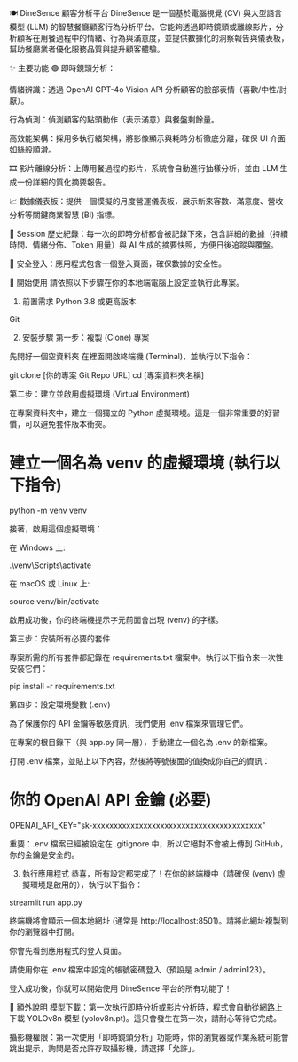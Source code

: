 🍽️ DineSence 顧客分析平台
DineSence 是一個基於電腦視覺 (CV) 與大型語言模型 (LLM) 的智慧餐廳顧客行為分析平台。它能夠透過即時鏡頭或離線影片，分析顧客在用餐過程中的情緒、行為與滿意度，並提供數據化的洞察報告與儀表板，幫助餐廳業者優化服務品質與提升顧客體驗。

✨ 主要功能
🟢 即時鏡頭分析：

情緒辨識：透過 OpenAI GPT-4o Vision API 分析顧客的臉部表情（喜歡/中性/討厭）。

行為偵測：偵測顧客的點頭動作（表示滿意）與餐盤剩餘量。

高效能架構：採用多執行緒架構，將影像顯示與耗時分析徹底分離，確保 UI 介面如絲般順滑。

🎞️ 影片離線分析：上傳用餐過程的影片，系統會自動進行抽樣分析，並由 LLM 生成一份詳細的質化摘要報告。

📈 數據儀表板：提供一個模擬的月度營運儀表板，展示新來客數、滿意度、營收分析等關鍵商業智慧 (BI) 指標。

📜 Session 歷史紀錄：每一次的即時分析都會被記錄下來，包含詳細的數據（持續時間、情緒分佈、Token 用量）與 AI 生成的摘要快照，方便日後追蹤與覆盤。

🔐 安全登入：應用程式包含一個登入頁面，確保數據的安全性。

🚀 開始使用
請依照以下步驟在你的本地端電腦上設定並執行此專案。

1. 前置需求
Python 3.8 或更高版本

Git

2. 安裝步驟
第一步：複製 (Clone) 專案

先開好一個空資料夾 在裡面開啟終端機 (Terminal)，並執行以下指令：

git clone [你的專案 Git Repo URL]
cd [專案資料夾名稱]

第二步：建立並啟用虛擬環境 (Virtual Environment)

在專案資料夾中，建立一個獨立的 Python 虛擬環境。這是一個非常重要的好習慣，可以避免套件版本衝突。

# 建立一個名為 venv 的虛擬環境 (執行以下指令)
python -m venv venv

接著，啟用這個虛擬環境：

在 Windows 上:

.\venv\Scripts\activate

在 macOS 或 Linux 上:

source venv/bin/activate

啟用成功後，你的終端機提示字元前面會出現 (venv) 的字樣。

第三步：安裝所有必要的套件

專案所需的所有套件都記錄在 requirements.txt 檔案中。執行以下指令來一次性安裝它們：

pip install -r requirements.txt

第四步：設定環境變數 (.env)

為了保護你的 API 金鑰等敏感資訊，我們使用 .env 檔案來管理它們。

在專案的根目錄下（與 app.py 同一層），手動建立一個名為 .env 的新檔案。

打開 .env 檔案，並貼上以下內容，然後將等號後面的值換成你自己的資訊：

# 你的 OpenAI API 金鑰 (必要)
OPENAI_API_KEY="sk-xxxxxxxxxxxxxxxxxxxxxxxxxxxxxxxxxxxxxxxx"


重要：.env 檔案已經被設定在 .gitignore 中，所以它絕對不會被上傳到 GitHub，你的金鑰是安全的。

3. 執行應用程式
恭喜，所有設定都完成了！在你的終端機中（請確保 (venv) 虛擬環境是啟用的），執行以下指令：

streamlit run app.py

終端機將會顯示一個本地網址 (通常是 http://localhost:8501)。請將此網址複製到你的瀏覽器中打開。

你會先看到應用程式的登入頁面。

請使用你在 .env 檔案中設定的帳號密碼登入（預設是 admin / admin123）。

登入成功後，你就可以開始使用 DineSence 平台的所有功能了！

📝 額外說明
模型下載：第一次執行即時分析或影片分析時，程式會自動從網路上下載 YOLOv8n 模型 (yolov8n.pt)。這只會發生在第一次，請耐心等待它完成。

攝影機權限：第一次使用「即時鏡頭分析」功能時，你的瀏覽器或作業系統可能會跳出提示，詢問是否允許存取攝影機，請選擇「允許」。